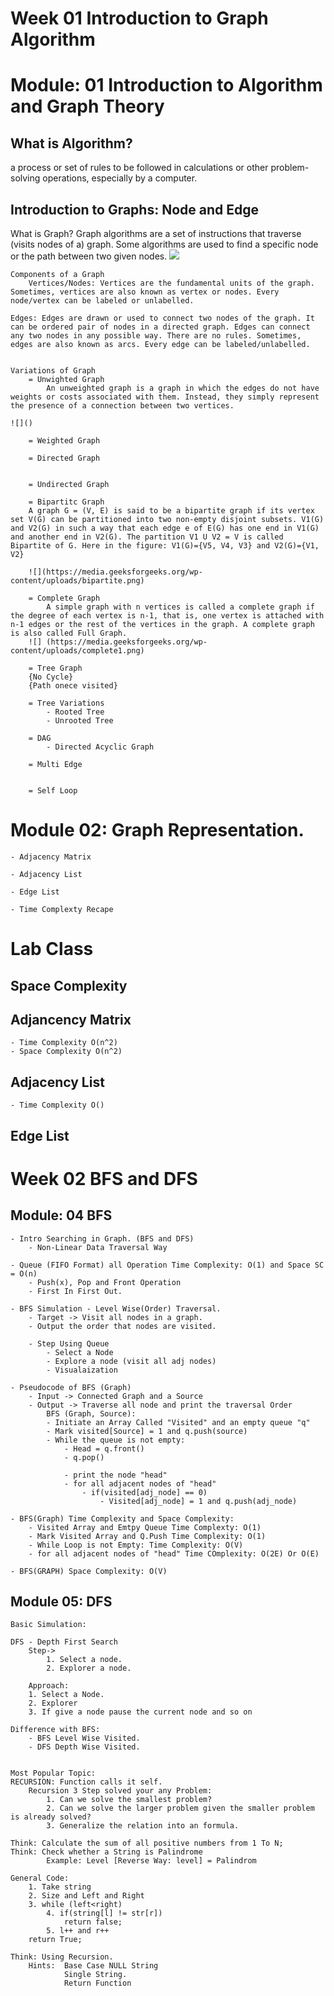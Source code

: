 # Week 01 Introduction to Graph Algorithm
# Module: 01 Introduction to Algorithm and Graph Theory 
## What is Algorithm? 
a process or set of rules to be followed in calculations or other problem-solving operations, especially by a computer.

## Introduction to Graphs: Node and Edge
   What is Graph?
   Graph algorithms are a set of instructions that traverse (visits nodes of a) graph. Some algorithms are used to find a specific node or the path between two given nodes.
![](https://media.geeksforgeeks.org/wp-content/uploads/20200630111809/graph18.jpg)


    Components of a Graph
        Vertices/Nodes: Vertices are the fundamental units of the graph. Sometimes, vertices are also known as vertex or nodes. Every node/vertex can be labeled or unlabelled.   
   
    Edges: Edges are drawn or used to connect two nodes of the graph. It can be ordered pair of nodes in a directed graph. Edges can connect any two nodes in any possible way. There are no rules. Sometimes, edges are also known as arcs. Every edge can be labeled/unlabelled.
       

    Variations of Graph
        = Unwighted Graph
            An unweighted graph is a graph in which the edges do not have weights or costs associated with them. Instead, they simply represent the presence of a connection between two vertices.

    ![]()

        = Weighted Graph

        = Directed Graph


        = Undirected Graph

        = Bipartitc Graph
        A graph G = (V, E) is said to be a bipartite graph if its vertex set V(G) can be partitioned into two non-empty disjoint subsets. V1(G) and V2(G) in such a way that each edge e of E(G) has one end in V1(G) and another end in V2(G). The partition V1 U V2 = V is called Bipartite of G. Here in the figure: V1(G)={V5, V4, V3} and V2(G)={V1, V2} 

        ![](https://media.geeksforgeeks.org/wp-content/uploads/bipartite.png)

        = Complete Graph
            A simple graph with n vertices is called a complete graph if the degree of each vertex is n-1, that is, one vertex is attached with n-1 edges or the rest of the vertices in the graph. A complete graph is also called Full Graph. 
        ![] (https://media.geeksforgeeks.org/wp-content/uploads/complete1.png)

        = Tree Graph
        {No Cycle}
        {Path onece visited}

        = Tree Variations 
            - Rooted Tree
            - Unrooted Tree

        = DAG
            - Directed Acyclic Graph

        = Multi Edge


        = Self Loop



# Module 02: Graph Representation.

    - Adjacency Matrix
    
    - Adjacency List 

    - Edge List 

    - Time Complexty Recape 


# Lab Class 
## Space Complexity 




## Adjancency Matrix 
    - Time Complexity O(n^2)
    - Space Complexity O(n^2)


## Adjacency List 
    - Time Complexity O()


## Edge List 


# Week 02 BFS and DFS 
## Module: 04 BFS 

    - Intro Searching in Graph. (BFS and DFS)
        - Non-Linear Data Traversal Way

    - Queue (FIFO Format) all Operation Time Complexity: O(1) and Space SC = O(n)
        - Push(x), Pop and Front Operation
        - First In First Out.

    - BFS Simulation - Level Wise(Order) Traversal.
        - Target -> Visit all nodes in a graph. 
        - Output the order that nodes are visited. 

        - Step Using Queue 
            - Select a Node
            - Explore a node (visit all adj nodes)
            - Visualaization 

    - Pseudocode of BFS (Graph)
        - Input -> Connected Graph and a Source 
        - Output -> Traverse all node and print the traversal Order 
            BFS (Graph, Source):
            - Initiate an Array Called "Visited" and an empty queue "q"
            - Mark visited[Source] = 1 and q.push(source)
            - While the queue is not empty: 
                - Head = q.front()
                - q.pop()

                - print the node "head"
                - for all adjacent nodes of "head"
                    - if(visited[adj_node] == 0)
                        - Visited[adj_node] = 1 and q.push(adj_node)

    - BFS(Graph) Time Complexity and Space Complexity: 
        - Visited Array and Emtpy Queue Time Complexty: O(1)
        - Mark Visited Array and Q.Push Time Complexity: O(1)
        - While Loop is not Empty: Time Complexity: O(V)
        - for all adjacent nodes of "head" Time COmplexity: O(2E) Or O(E)

    - BFS(GRAPH) Space Complexity: O(V)


## Module 05: DFS
    Basic Simulation: 
    
    DFS - Depth First Search 
        Step-> 
            1. Select a node. 
            2. Explorer a node. 
    
        Approach: 
        1. Select a Node.
        2. Explorer 
        3. If give a node pause the current node and so on
    
    Difference with BFS: 
        - BFS Level Wise Visited. 
        - DFS Depth Wise Visited. 


    Most Popular Topic: 
    RECURSION: Function calls it self. 
        Recursion 3 Step solved your any Problem: 
            1. Can we solve the smallest problem? 
            2. Can we solve the larger problem given the smaller problem is already solved? 
            3. Generalize the relation into an formula. 

    Think: Calculate the sum of all positive numbers from 1 To N; 
    Think: Check whether a String is Palindrome
            Example: Level [Reverse Way: level] = Palindrom 

    General Code: 
        1. Take string 
        2. Size and Left and Right 
        3. while (left<right)
            4. if(string[l] != str[r])
                return false; 
            5. l++ and r++
        return True; 

    Think: Using Recursion. 
        Hints:  Base Case NULL String
                Single String.
                Return Function 
    
    


    